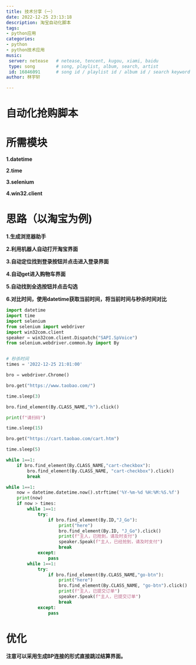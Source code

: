 ```yaml
---
title: 技术分享（一）
date: 2022-12-25 23:13:18
description: 淘宝自动化脚本
tags:
- python应用
categories:
- python
- python技术应用
music:
 server: netease   # netease, tencent, kugou, xiami, baidu
 type: song        # song, playlist, album, search, artist
 id: 16846091      # song id / playlist id / album id / search keyword
author: 林宇轩

---
```


# 自动化抢购脚本

# 所需模块

**1.datetime**

**2.time**

**3.selenium**

**4.win32.client**



# 思路（以淘宝为例)

**1.生成浏览器助手**

**2.利用机器人自动打开淘宝界面**

**3.自动定位找到登录按钮并点击进入登录界面**

**4.自动get进入购物车界面**

**5.自动找到全选按钮并点击勾选**

**6.对比时间，使用datetime获取当前时间，将当前时间与秒杀时间对比**



```python
import datetime
import time
import selenium
from selenium import webdriver
import win32com.client
speaker = win32com.client.Dispatch("SAPI.SpVoice")
from selenium.webdriver.common.by import By


# 秒杀时间
times = '2022-12-25 21:01:00'

bro = webdriver.Chrome()

bro.get("https://www.taobao.com/")

time.sleep(3)

bro.find_element(By.CLASS_NAME,"h").click()

print(f"请扫码")

time.sleep(15)

bro.get("https://cart.taobao.com/cart.htm")

time.sleep(5)

while 1==1:
    if bro.find_element(By.CLASS_NAME,"cart-checkbox"):
        bro.find_element(By.CLASS_NAME, "cart-checkbox").click()
        break

while 1==1:
    now = datetime.datetime.now().strftime('%Y-%m-%d %H:%M:%S.%f')
    print(now)
    if now > times:
        while 1==1:
            try:
                if bro.find_element(By.ID,"J_Go"):
                    print("here")
                    bro.find_element(By.ID, "J_Go").click()
                    print(f"主人，已抢到，请及时支付")
                    speaker.Speak(f"主人，已经抢到，请及时支付")
                    break
            except:
                pass
        while 1==1:
            try:
                if bro.find_element(By.CLASS_NAME,"go-btn"):
                    print("here")
                    bro.find_element(By.CLASS_NAME, "go-btn").click()
                    print(f"主人，已提交订单")
                    speaker.Speak(f"主人，已提交订单")
                    break
            except:
                pass
```



# 优化

**注意可以采用生成BP连接的形式直接跳过结算界面。**
